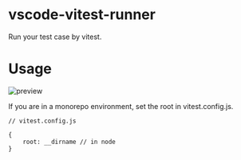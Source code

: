 # vscode-vitest-runner

Run your test case by vitest.

# Usage

![preview](https://github.com/joi0104/vscode-vitest-runner/assets/28296417/50d1244c-7706-4ccd-9b23-ab77422cef27
)



If you are in a monorepo environment, set the root in vitest.config.js.

```
// vitest.config.js

{ 
    root: __dirname // in node
}
```

